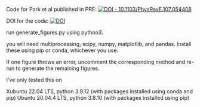 Code for Park et al published in PRE:
[![DOI - 10.1103/PhysRevE.107.054408](https://img.shields.io/badge/DOI-10.1103%2FPhysRevE.107.054408-2ea44f)](https://doi.org/10.1103/PhysRevE.107.054408)

DOI for the code:
[![DOI](https://zenodo.org/badge/433910797.svg)](https://zenodo.org/badge/latestdoi/433910797)

run generate_figures.py using python3.

you will need multiprocessing, scipy, numpy, matplotlib, and pandas. Install these using pip or conda, whichever you use.

If one figure throws an error, uncomment the corresponding method and re-run to generate the remaining figures.

I've only tested this on

Xubuntu 22.04 LTS, python 3.9.12 (with packages installed using conda and pip)
Ubuntu 20.04.4 LTS, python 3.8.10 (with packages installed using pip)
